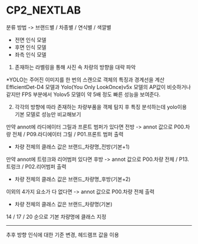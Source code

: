 # CP2_NEXTLAB

분류 방법 -> 브랜드별 / 차종별 / 연식별 / 색깔별 

- 전면 인식 모델
- 후면 인식 모델
- 좌측 인식 모델

1. 존재하는 라벨링을 통해 사진 속 차량의 방향을 대략 파악

*YOLO는 주어진 이미지를 한 번의 스캔으로 객체의 특징과 경계선을 계산
EfficientDet-D4 모델과 Yolo(You Only LookOnce)v5x 모델의 AP값이 비슷하거나 같지만 FPS 부분에서
Yolov5 모델이 약 5배 정도 빠른 성능을 보여준다. 

2. 각각의 방향에 따라 존재하는 차량부품을 객체 탐지 후 특징 분석하는데 yolo이용
기본 모델로 성능만 비교해보기

만약 annot에 라디에이터 그릴과 프론트 범퍼가 있다면 전방
-> annot 값으로 P00.차량 전체 / P09.라디에이터 그릴 / P01.프론트 범퍼 출력
+ 차량 전체의 클래스 값은 브랜드_차량명_전방(기본+1)

만약 annot에 트렁크와 리어범퍼 있다면 후방
-> annot 값으로 P00.차량 전체 / P13.트렁크 / P02.리어범퍼 출력
+ 차량 전체의 클래스 값은 브랜드_차량명_후방(기본+2)

이외의 4가지 요소가 다 없다면 
-> annot 값으로 P00.차량 전체 출력
+ 차량 전체의 클래스 값은 브랜드_차량명(기본)

14 / 17 / 20 순으로 기본 차량명에 클래스 지정


-------
추후 방향 인식에 대한 기준 변경, 헤드램프 값을 이용
